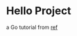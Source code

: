 # Hello Project
a Go tutorial from [ref](https://github.com/astaxie/build-web-application-with-golang)

